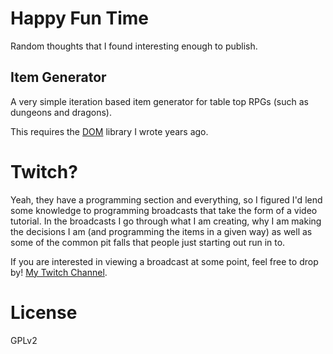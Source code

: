 Happy Fun Time
==============

Random thoughts that I found interesting enough to publish.

Item Generator
--------------

A very simple iteration based item generator for table top RPGs (such as
dungeons and dragons).

This requires the [DOM](https://github.com/jwkblades/DOM) library I wrote years ago.


Twitch?
=======

Yeah, they have a programming section and everything, so I figured I'd lend
some knowledge to programming broadcasts that take the form of a video
tutorial. In the broadcasts I go through what I am creating, why I am making
the decisions I am (and programming the items in a given way) as well as some
of the common pit falls that people just starting out run in to.

If you are interested in viewing a broadcast at some point, feel free to drop
by! [My Twitch Channel](https://www.twitch.tv/betawar1305).

License
=======

GPLv2
